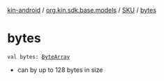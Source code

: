 [kin-android](../../index.md) / [org.kin.sdk.base.models](../index.md) / [SKU](index.md) / [bytes](./bytes.md)

# bytes

`val bytes: `[`ByteArray`](https://kotlinlang.org/api/latest/jvm/stdlib/kotlin/-byte-array/index.html)
* can by up to 128 bytes in size
